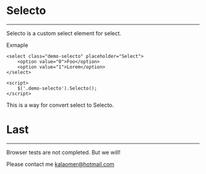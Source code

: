 # Selecto
---

Selecto is a custom select element for select.

Exmaple
```
<select class="demo-selecto" placeholder="Select">
	<option value="0">Foo</option>
	<option value="1">Lorem</option>
</select>

<script>
	$('.demo-selecto').Selecto();
</script>
```

This is a way for convert select to Selecto.

# Last
----
Browser tests are not completed. But we will!

Please contact me kalaomer@hotmail.com